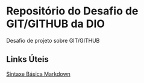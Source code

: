 # Repositório do Desafio de GIT/GITHUB da DIO
Desafio de projeto sobre GIT/GITHUB


## Links Úteis
[Sintaxe Básica Markdown](https://www.markdownguide.org/basic-syntax/)

